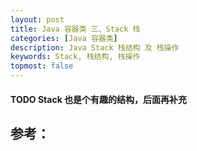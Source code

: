 ```yaml
---
layout: post
title: Java 容器类 三、Stack 栈
categories: [Java 容器类]
description: Java Stack 栈结构 及 栈操作
keywords: Stack, 栈结构, 栈操作
topmost: false
---
```




#### TODO Stack 也是个有趣的结构，后面再补充







## 参考：

